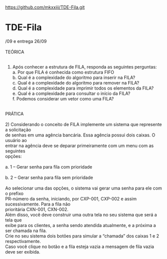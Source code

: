 https://github.com/mkxxiii/TDE-Fila.git

# TDE-Fila

/09 e entrega 26/09 <br>
<br>TEÓRICA<br>
<br>
1) Após conhecer a estrutura de FILA, responda as seguintes perguntas:<br>
a. Por que FILA é conhecida como estrutura FIFO<br>
b. Qual é a complexidade do algoritmo para inserir na FILA?<br>
c. Qual é a complexidade do algoritmo para remover na FILA?<br>
d. Qual é a complexidade para imprimir todos os elementos da FILA?<br>
e. Qual é a complexidade para consultar o início da FILA?<br>
f. Podemos considerar um vetor como uma FILA?<br>

<br>PRÁTICA<br>
<br>
2) Considerando o conceito de FILA implemente um sistema que represente a solicitação<br>
de senhas em uma agência bancária. Essa agência possui dois caixas. O usuário ao<br>
entrar na agência deve se deparar primeiramente com um menu com as seguintes<br>
opções:<br>
<br> a. 1 – Gerar senha para fila com prioridade<br>
<br> b. 2 – Gerar senha para fila sem prioridade<br>
<br> Ao selecionar uma das opções, o sistema vai gerar uma senha para ele com o prefixo<br>
PR-número da senha, iniciando, por CXP-001, CXP-002 e assim sucessivamente. Para a fila não<br>
prioritária CXN-001, CXN-002.<br>
Além disso, você deve construir uma outra tela no seu sistema que será a tela que<br>
exibe para os clientes, a senha sendo atendida atualmente, e a próxima a ser chamada na fila.<br>
Crie no seu sistema dois botões para simular a “chamada” dos caixas 1 e 2 respectivamente.<br>
Caso você clique no botão e a fila esteja vazia a mensagem de fila vazia deve ser exibida.<br>


